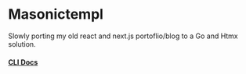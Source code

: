 # Masonictempl
Slowly porting my old react and next.js portoflio/blog to a Go and Htmx solution. 

#### [CLI Docs](./docs/masonictempl.md)

